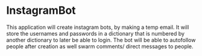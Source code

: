 # InstagramBot
This application will create instagram bots, by making a temp email. It will store the usernames and passwords in a dictionary that is numbered by another dictionary to later be able to login. The bot will be able to autofollow people after creation as well swarm comments/ direct messages to people. 
